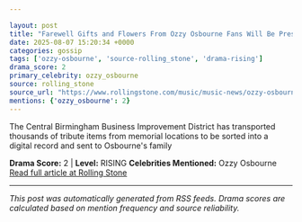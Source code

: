 ```yaml
---

layout: post
title: "Farewell Gifts and Flowers From Ozzy Osbourne Fans Will Be Preserved and Archived for Family""
date: 2025-08-07 15:20:34 +0000
categories: gossip
tags: ['ozzy-osbourne', 'source-rolling_stone', 'drama-rising']
drama_score: 2
primary_celebrity: ozzy_osbourne
source: rolling_stone
source_url: "https://www.rollingstone.com/music/music-news/ozzy-osbourne-birmingham-tribute-preserved-1235402635/""
mentions: {'ozzy_osbourne': 2}
---
```


The Central Birmingham Business Improvement District has transported thousands of tribute items from memorial locations to be sorted into a digital record and sent to Osbourne's family

**Drama Score:** 2 | **Level:** RISING **Celebrities Mentioned:** Ozzy Osbourne [Read full article at Rolling Stone](https://www.rollingstone.com/music/music-news/ozzy-osbourne-birmingham-tribute-preserved-1235402635/)

---

*This post was automatically generated from RSS feeds. Drama scores are calculated based on mention frequency and source reliability.*